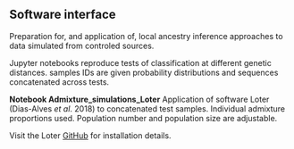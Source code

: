 ## Software interface

Preparation for, and application of, local ancestry inference approaches to data simulated from
controled sources. 

Jupyter notebooks reproduce tests of classification at different genetic distances. samples IDs 
are given probability distributions and sequences concatenated across tests.


**Notebook Admixture_simulations_Loter**
Application of software Loter (Dias-Alves *et al*. 2018) to concatenated test samples. Individual 
admixture proportions used. Population number and population size are adjustable.

Visit the Loter [GitHub](https://github.com/bcm-uga/Loter) for installation details.
